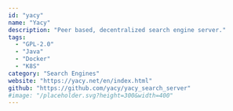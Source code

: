 ```yaml
---
id: "yacy"
name: "Yacy"
description: "Peer based, decentralized search engine server."
tags:
  - "GPL-2.0"
  - "Java"
  - "Docker"
  - "K8S"
category: "Search Engines"
website: "https://yacy.net/en/index.html"
github: "https://github.com/yacy/yacy_search_server"
#image: "/placeholder.svg?height=300&width=400"
---
```


